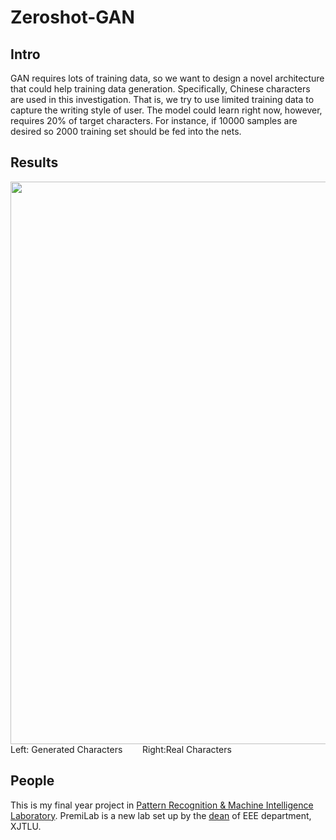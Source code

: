 # Zeroshot-GAN

## Intro

GAN requires lots of training data, so we want to design a novel architecture that could help training data generation. Specifically, Chinese characters are used in this investigation. That is, we try to use limited training data to capture the writing style of user. The model could learn right now, however, requires 20% of target characters. For instance, if 10000 samples are desired so 2000 training set should be fed into the nets.

## Results
<img src="https://raw.githubusercontent.com/LinkWoong/Zeroshot-GAN/master/images/combine006.png" width="900px"/> 
Left: Generated Characters &nbsp;&nbsp;&nbsp;&nbsp;&nbsp;&nbsp;                 Right:Real Characters 


## People

This is my final year project in [Pattern Recognition & Machine Intelligence Laboratory](http://www.premilab.com/). PremiLab is a new lab set up by the [dean](https://scholar.google.com.hk/citations?user=3l5B0joAAAAJ&hl=en) of EEE department, XJTLU.
